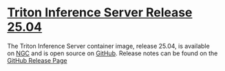 <!--
# Copyright (c) 2024-2025, NVIDIA CORPORATION. All rights reserved.
#
# Redistribution and use in source and binary forms, with or without
# modification, are permitted provided that the following conditions
# are met:
#  * Redistributions of source code must retain the above copyright
#    notice, this list of conditions and the following disclaimer.
#  * Redistributions in binary form must reproduce the above copyright
#    notice, this list of conditions and the following disclaimer in the
#    documentation and/or other materials provided with the distribution.
#  * Neither the name of NVIDIA CORPORATION nor the names of its
#    contributors may be used to endorse or promote products derived
#    from this software without specific prior written permission.
#
# THIS SOFTWARE IS PROVIDED BY THE COPYRIGHT HOLDERS ``AS IS'' AND ANY
# EXPRESS OR IMPLIED WARRANTIES, INCLUDING, BUT NOT LIMITED TO, THE
# IMPLIED WARRANTIES OF MERCHANTABILITY AND FITNESS FOR A PARTICULAR
# PURPOSE ARE DISCLAIMED.  IN NO EVENT SHALL THE COPYRIGHT OWNER OR
# CONTRIBUTORS BE LIABLE FOR ANY DIRECT, INDIRECT, INCIDENTAL, SPECIAL,
# EXEMPLARY, OR CONSEQUENTIAL DAMAGES (INCLUDING, BUT NOT LIMITED TO,
# PROCUREMENT OF SUBSTITUTE GOODS OR SERVICES; LOSS OF USE, DATA, OR
# PROFITS; OR BUSINESS INTERRUPTION) HOWEVER CAUSED AND ON ANY THEORY
# OF LIABILITY, WHETHER IN CONTRACT, STRICT LIABILITY, OR TORT
# (INCLUDING NEGLIGENCE OR OTHERWISE) ARISING IN ANY WAY OUT OF THE USE
# OF THIS SOFTWARE, EVEN IF ADVISED OF THE POSSIBILITY OF SUCH DAMAGE.
-->
# [Triton Inference Server Release 25.04](https://docs.nvidia.com/deeplearning/triton-inference-server/release-notes/rel-25-04.html#rel-25-04)

The Triton Inference Server container image, release 25.04, is available
on [NGC](https://ngc.nvidia.com/catalog/containers/nvidia:tritonserver) and
is open source
on [GitHub](https://github.com/triton-inference-server/server). Release notes can
be found on the [GitHub Release Page](https://github.com/triton-inference-server/server/releases)